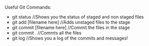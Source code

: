 Useful Git Commands:
- git status //Shows you the status of staged and non staged files
- git add [filename here] //Adds unstaged files to the stage
- git commit [filename here] //Commit the files in the stage
- git commit . //Commts all the files
- git log //Shows you a log of the commits and messages!